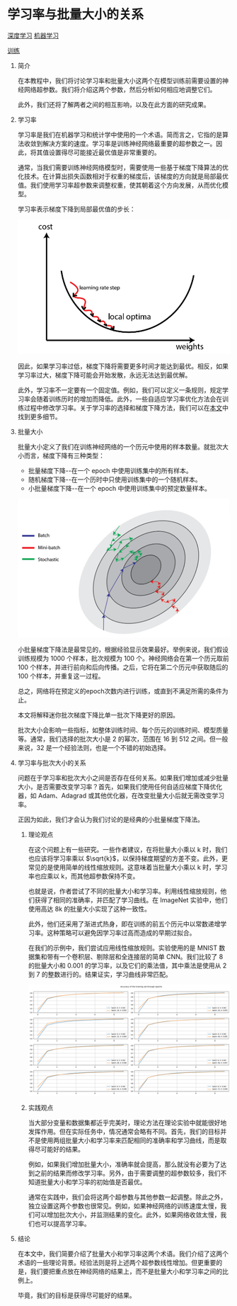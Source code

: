 # 学习率与批量大小的关系

[深度学习](https://www.baeldung.com/cs/category/ai/deep-learning) [机器学习](https://www.baeldung.com/cs/category/ai/ml)

[训练](https://www.baeldung.com/cs/tag/training)

1. 简介

    在本教程中，我们将讨论学习率和批量大小这两个在模型训练前需要设置的神经网络超参数。我们将介绍这两个参数，然后分析如何相应地调整它们。

    此外，我们还将了解两者之间的相互影响，以及在此方面的研究成果。

2. 学习率

    学习率是我们在机器学习和统计学中使用的一个术语。简而言之，它指的是算法收敛到解决方案的速度。学习率是训练神经网络最重要的超参数之一。因此，将其值设置得尽可能接近最优值是非常重要的。

    通常，当我们需要训练神经网络模型时，需要使用一些基于梯度下降算法的优化技术。在计算出损失函数相对于权重的梯度后，该梯度的方向就是局部最优值。我们使用学习率超参数来调整权重，使其朝着这个方向发展，从而优化模型。

    学习率表示梯度下降到局部最优值的步长：

    ![lr1](pic/lr-1.webp)

    因此，如果学习率过低，梯度下降将需要更多时间才能达到最优。相反，如果学习率过大，梯度下降可能会开始发散，永远无法达到最优解。

    此外，学习率不一定要有一个固定值。例如，我们可以定义一条规则，规定学习率会随着训练历时的增加而降低。此外，一些自适应学习率优化方法会在训练过程中修改学习率。关于学习率的选择和梯度下降方法，我们可以在[本文](https://www.baeldung.com/cs/ml-learning-rate)中找到更多细节。

3. 批量大小

    批量大小定义了我们在训练神经网络的一个历元中使用的样本数量。就批次大小而言，梯度下降有三种类型：

    - 批量梯度下降--在一个 epoch 中使用训练集中的所有样本。
    - 随机梯度下降--在一个历时中只使用训练集中的一个随机样本。
    - 小批量梯度下降--在一个 epoch 中使用训练集中的预定数量样本。

    ![批次1](pic/batch-1.webp)

    小批量梯度下降法是最常见的，根据经验显示效果最好。举例来说，我们假设训练规模为 1000 个样本，批次规模为 100 个。神经网络会在第一个历元取前 100 个样本，并进行前向和后向传播。之后，它将在第二个历元中获取随后的 100 个样本，并重复这一过程。

    总之，网络将在预定义的epoch次数内进行训练，或直到不满足所需的条件为止。

    本文将解释迷你批次梯度下降比单一批次下降更好的原因。

    批次大小会影响一些指标，如整体训练时间、每个历元的训练时间、模型质量等。通常，我们选择的批次大小是 2 的幂次，范围在 16 到 512 之间。但一般来说，32 是一个经验法则，也是一个不错的初始选择。

4. 学习率与批次大小的关系

    问题在于学习率和批次大小之间是否存在任何关系。如果我们增加或减少批量大小，是否需要改变学习率？首先，如果我们使用任何自适应梯度下降优化器，如 Adam、Adagrad 或其他优化器，在改变批量大小后就无需改变学习率。

    正因为如此，我们才会认为我们讨论的是经典的小批量梯度下降法。

    1. 理论观点

        在这个问题上有一些研究。一些作者建议，在将批量大小乘以 k 时，我们也应该将学习率乘以 $\sqrt{k}$，以保持梯度期望的方差不变。此外，更常见的是使用简单的线性缩放规则。这意味着当批量大小乘以 k 时，学习率也应乘以 k，而其他超参数保持不变。

        也就是说，作者尝试了不同的批量大小和学习率。利用线性缩放规则，他们获得了相同的准确率，并匹配了学习曲线。在 ImageNet 实验中，他们使用高达 8k 的批量大小实现了这种一致性。

        此外，他们还采用了渐进式热身，即在训练的前五个历元中以常数递增学习率。这种策略可以避免因学习率过高而造成的早期过拟合。

        在我们的示例中，我们尝试应用线性缩放规则。实验使用的是 MNIST 数据集和带有一个卷积层、剔除层和全连接层的简单 CNN。我们比较了 8 的批量大小和 0.001 的学习率，以及它们的乘法值，其中乘法是使用从 2 到 7 的整数进行的。结果证实，学习曲线非常匹配。

        ![lrbatchex1](pic/lr_batch_ex-1.webp)

    2. 实践观点

        当大部分变量和数据集都近乎完美时，理论方法在理论实验中就能很好地发挥作用。但在实际任务中，情况通常会略有不同。首先，我们的目标并不是使用两组批量大小和学习率来匹配相同的准确率和学习曲线，而是取得尽可能好的结果。

        例如，如果我们增加批量大小，准确率就会提高，那么就没有必要为了达到之前的结果而修改学习率。另外，由于需要调整的超参数较多，我们不知道批量大小和学习率的初始值是否最优。

        通常在实践中，我们会将这两个超参数与其他参数一起调整。除此之外，独立设置这两个参数也很常见。例如，如果神经网络的训练速度太慢，我们可以增加批次大小，并监测结果的变化。此外，如果网络收敛太慢，我们也可以提高学习率。

5. 结论

    在本文中，我们简要介绍了批量大小和学习率这两个术语。我们介绍了这两个术语的一些理论背景。经验法则是将上述两个超参数线性增加。但更重要的是，我们要把重点放在神经网络的结果上，而不是批量大小和学习率之间的比例上。

    毕竟，我们的目标是获得尽可能好的结果。
